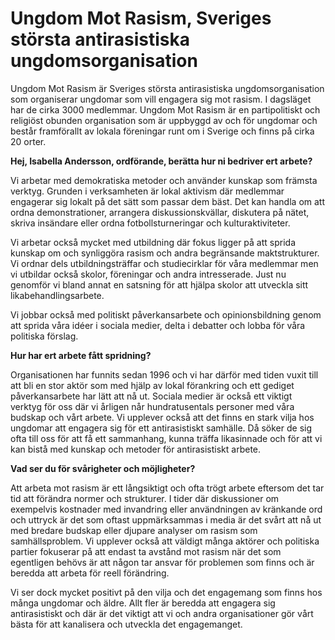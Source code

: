 # Ungdom Mot Rasism, Sveriges största antirasistiska ungdomsorganisation

Ungdom Mot Rasism är Sveriges största antirasistiska ungdomsorganisation som organiserar ungdomar som vill engagera sig mot rasism. I dagsläget har de cirka 3000 medlemmar. Ungdom Mot Rasism är en partipolitiskt och religiöst obunden organisation som är uppbyggd av och för ungdomar och består framförallt av lokala föreningar runt om i Sverige och finns på cirka 20 orter.


**Hej, Isabella Andersson, ordförande, berätta hur ni bedriver ert arbete?**

Vi arbetar med demokratiska metoder och använder kunskap som främsta verktyg. Grunden i verksamheten är lokal aktivism där medlemmar engagerar sig lokalt på det sätt som passar dem bäst. Det kan handla om att ordna demonstrationer, arrangera diskussionskvällar, diskutera på nätet, skriva insändare eller ordna fotbollsturneringar och kulturaktiviteter.

Vi arbetar också mycket med utbildning där fokus ligger på att sprida kunskap om och synliggöra rasism och andra begränsande maktstrukturer. Vi ordnar dels utbildningsträffar och studiecirklar för våra medlemmar men vi utbildar också skolor, föreningar och andra intresserade. Just nu genomför vi bland annat en satsning för att hjälpa skolor att utveckla sitt likabehandlingsarbete.

Vi jobbar också med politiskt påverkansarbete och opinionsbildning genom att sprida våra idéer i sociala medier, delta i debatter och lobba för våra politiska förslag.

**Hur har ert arbete fått spridning?**

Organisationen har funnits sedan 1996 och vi har därför med tiden vuxit till att bli en stor aktör som med hjälp av lokal förankring och ett gediget påverkansarbete har lätt att nå ut. Sociala medier är också ett viktigt verktyg för oss där vi årligen når hundratusentals personer med våra budskap och vårt arbete. Vi upplever också att det finns en stark vilja hos ungdomar att engagera sig för ett antirasistiskt samhälle. Då söker de sig ofta till oss för att få ett sammanhang, kunna träffa likasinnade och för att vi kan bistå med kunskap och metoder för antirasistiskt arbete.

**Vad ser du för svårigheter och möjligheter?**

Att arbeta mot rasism är ett långsiktigt och ofta trögt arbete eftersom det tar tid att förändra normer och strukturer. I tider där diskussioner om exempelvis kostnader med invandring eller användningen av kränkande ord och uttryck är det som oftast uppmärksammas i media är det svårt att nå ut med bredare budskap eller djupare analyser om rasism som samhällsproblem. Vi upplever också att väldigt många aktörer och politiska partier fokuserar på att endast ta avstånd mot rasism när det som egentligen behövs är att någon tar ansvar för problemen som finns och är beredda att arbeta för reell förändring.

Vi ser dock mycket positivt på den vilja och det engagemang som finns hos många ungdomar och äldre. Allt fler är beredda att engagera sig antirasistiskt och där är det viktigt att vi och andra organisationer gör vårt bästa för att kanalisera och utveckla det engagemanget.

